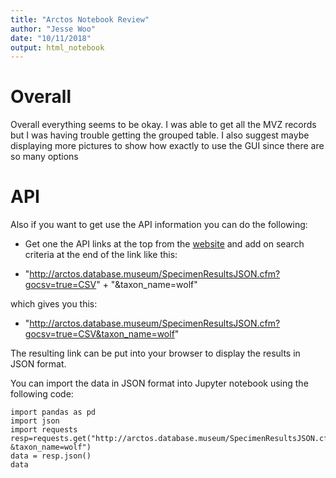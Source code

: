 ```yaml
---
title: "Arctos Notebook Review"
author: "Jesse Woo"
date: "10/11/2018"
output: html_notebook
---
```

# Overall
Overall everything seems to be okay. I was able to get all the MVZ records but I was having trouble getting the grouped table. I also suggest maybe displaying more pictures to show how exactly to use the GUI since there are so many options

# API
Also if you want to get use the API information you can do the following:

- Get one the API links at the top from the [website]("https://arctos.database.museum/api/specsrch") and add on search criteria at the end of the link like this:

- "http://arctos.database.museum/SpecimenResultsJSON.cfm?gocsv=true=CSV" + "&taxon_name=wolf"

which gives you this:

- "http://arctos.database.museum/SpecimenResultsJSON.cfm?gocsv=true=CSV&taxon_name=wolf"

The resulting link can be put into your browser to display the results in JSON format.

You can import the data in JSON format into Jupyter notebook using the following code:

```
import pandas as pd
import json
import requests
resp=requests.get("http://arctos.database.museum/SpecimenResultsJSON.cfm?&taxon_name=wolf")
data = resp.json()
data
```

